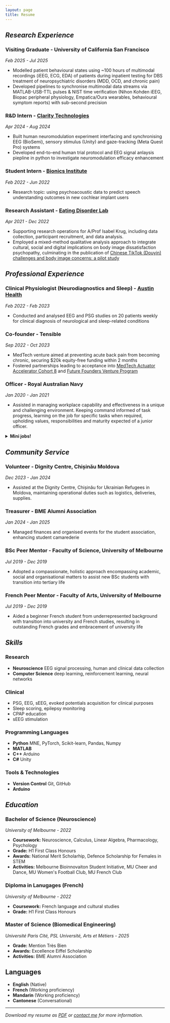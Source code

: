 ```yaml
---
layout: page
title: Resume
---
```


## *Research Experience*

### Visiting Graduate - University of California San Francisco
*Feb 2025 - Jul 2025*

- Modelled patient behavioural states using ~100 hours of multimodal recordings (iEEG, ECG, EDA) of patients during inpatient testing for DBS treatment of neuropsychiatric disorders (MDD, OCD, and chronic pain) 
- Developed pipelines to synchronise multimodal data streams via MATLAB-USB-TTL pulses & NIST time verification (Nihon Kohden iEEG, Biopac peripheral physiology, Empatica/Oura wearables, behavioural symptom reports) with sub-second precision

### R&D Intern - [Clarity Technologies](https://clarity-technologies.com/)
*Apr 2024 - Aug 2024*

- Built human neuromodulation experiment interfacing and synchronising EEG (BioSemi), sensory stimulus (Unity) and gaze-tracking (Meta Quest Pro) systems 
- Developed end-to-end human trial protocol and EEG signal anlaysis piepline in python to investigate neuromodulation efficacy enhancement

### Student Intern - [Bionics Institute](https://www.bionicsinstitute.org/our-research/hearing-and-vision-research/)
*Feb 2022 - Jun 2022*

- Research topic: using psychoacoustic data to predict speech understanding outcomes in new cochlear implant users

### Research Assistant - [Eating Disorder Lab](https://psychologicalsciences.unimelb.edu.au/research/eating-disorder-lab)
*Apr 2021 - Dec 2022*

- Supporting research operations for A/Prof Isabel Krug, including data collection, participant recruitment, and data analysis.
- Employed a mixed-method qualitative analysis approach to integrate cultural, social and digital implications on body image dissatisfaction psychopathy, culminating in the publication of [Chinese TikTok (Douyin) challenges and body image concerns: a pilot study](https://jeatdisord.biomedcentral.com/articles/10.1186/s40337-023-00829-5)

## *Professional Experience*
### Clinical Physiologist (Neurodiagnostics and Sleep) - [Austin Health](https://www.austin.org.au/)
*Feb 2022 - Feb 2023*
- Conducted and analysed EEG and PSG studies on 20 patients weekly for clinical diagnosis of neurological and sleep-related conditions

### Co-founder - Tensible
*Sep 2022 - Oct 2023*

- MedTech venture aimed at preventing acute back pain from becoming chronic, securing $20k equity-free funding within 2 months
- Fostered partnerships leading to acceptance into [MedTech Actuator Accelerator Cohort 8](https://medtechactuator.com/medtech-actuator-accelerator-welcomes-the-8th-cohort/) and [Future Founders Venture Program](https://startspacehq.com/futurefounders/scholarship)

### Officer - Royal Australian Navy
*Jan 2020 - Jan 2021*

- Assisted in managing workplace capability and effectiveness in a unique and challenging environment. Keeping command informed of task progress, learning on the job for specific tasks when required, upholding values, responsibilities and maturity expected of a junior officer.

<details markdown="1">
  <summary><strong>Mini jobs!</strong></summary>

These taught me a lot and shaped who I am today. Thanks to them, I came out of my shell and learned to love the challenge, and to love people.

### Gymnastics Coach - Footscray City Gymnastics Club
*Jul 2014 - Dec 2019 (Can you believe this is my longest held role?!)*
- Coached and shared my love of the sport to over 300 gymnasts
- Created gymnastics programs from kindergarten to adult classes, recreational to competitive levels.
- Responsible for the safety of groups up to 10 in a high energy, fast-paced environment (and I mean really fast)

### Children's Programs Officer - Melbourne Sports Centres
*Nov 2018 - Dec 2019*
- Led children's birthday parties, school holiday programs and events in dynamic aquatic and sporting environments


### Lifeguard - Melbourne Sports Centres
*Nov 2018 - Dec 2019*
- Enforcing water safety and compliance of up to 100 patrons in dyamic aquatic environments
- Reached nirvana over 30 times through forced 5 hour mindfulness practices
- Yes I did some rescues

### Holiday Program & Active Campus Officer - Melbourne University Sport
*Nov 2021 - Oct 2023*
- Run holiday sports camps for children aged 5-13
- Diplomatically defuse trials and tribulations of schoolyard politics 

### Bartender - NYE on the Hill 
*Dec 2021*
- Ensured festival-goers had a fantastic and responsible start to their first proper New Year since COVID

</details>

## *Community Service*
### Volunteer - Dignity Centre, Chișinău Moldova
*Dec 2023 - Jan 2024*
- Assisted at the Dignity Centre, Chișinău for Ukrainian Refugees in Moldova, maintaining operational duties such as logistics, deliveries, supplies.

### Treasurer - BME Alumni Association
*Jan 2024 - Jan 2025*
- Managed finances and organised events for the student association, enhancing student camarederie

### BSc Peer Mentor - Faculty of Science, University of Melbourne
*Jul 2019 - Dec 2019*
- Adopted a compassionate, holistic approach encompassing academic, social and organisational matters to assist new BSc students with transition into tertiary life

### French Peer Mentor - Faculty of Arts, University of Melbourne
*Jul 2019 - Dec 2019*
- Aided a beginner French student from underrepresented background with transition into university and French studies, resulting in outstanding French grades and embracement of university life



## *Skills*

### Research
- **Neuroscience** EEG signal processing, human and clinical data collection
- **Computer Science** deep learning, reinforcement learning, neural networks

### Clinical
- PSG, EEG, sEEG, evoked potentials acquisition for clinical purposes
- Sleep scoring, epilepsy monitoring
- CPAP education
- sEEG stimulation

### Programming Languages
- **Python** MNE, PyTorch, Scikit-learn, Pandas, Numpy
- **MATLAB**
- **C++** Arduino
- **C#** Unity

### Tools & Technologies
- **Version Control** Git, GitHub
- **Arduino**


## *Education*

### Bachelor of Science (Neuroscience)
*University of Melbourne - 2022*
- **Coursework:** Neuroscience, Calculus, Linear Algebra, Pharmacology, Psychology
- **Grade:** H1 First Class Honours
- **Awards:** National Merit Scholarhip, Defence Scholarship for Females in STEM
- **Activities:** Melbourne Bioinnovaiton Student Initiative, MU Cheer and Dance, MU Women's Football Club, MU French Club

### Diploma in Lanugages (French)
*University of Melbourne - 2022*
- **Coursework:** French language and cultural studies
- **Grade:** H1 First Class Honours

### Master of Science (Biomedical Engineering)
*Université Paris Cité, PSL Université, Arts et Métiers - 2025*
- **Grade:** Mention Très Bien
- **Awards:** Excellence Eiffel Scholarship
- **Activities:** BME Alumni Association

## Languages

- **English** (Native)
- **French** (Working proficiency)
- **Mandarin** (Working proficiency)
- **Cantonese** (Conversational)

---

*Download my resume as [PDF](/assets/resume.pdf) or [contact me](/about/) for more information.* 